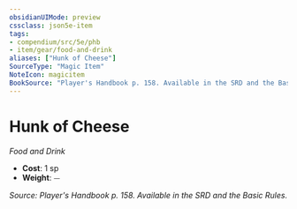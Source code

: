 ```yaml
---
obsidianUIMode: preview
cssclass: json5e-item
tags:
- compendium/src/5e/phb
- item/gear/food-and-drink
aliases: ["Hunk of Cheese"]
SourceType: "Magic Item"
NoteIcon: magicitem
BookSource: "Player's Handbook p. 158. Available in the SRD and the Basic Rules."
---
```

# Hunk of Cheese
*Food and Drink*  

- **Cost**: 1 sp
- **Weight**: ⏤

*Source: Player's Handbook p. 158. Available in the SRD and the Basic Rules.*